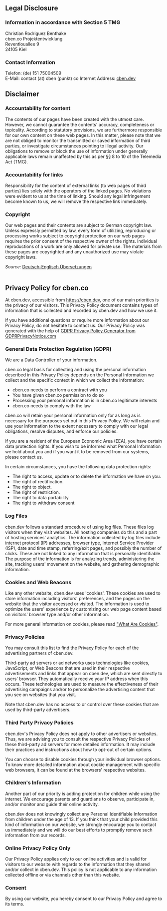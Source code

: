 ## Legal Disclosure

### Information in accordance with Section 5 TMG    

Christian Rodriguez Benthake  
cben.co Projektentwicklung  
Reventlouallee 9  
24105 Kiel  

### Contact Information

Telefon: (de) 151 75004509  
E-Mail: contact (at) cben (punkt) co
Internet Address: [cben.dev](https://cben.dev)

## Disclaimer

### Accountability for content

The contents of our pages have been created with the utmost care. However, we cannot guarantee the contents' accuracy, completeness or topicality. According to statutory provisions, we are furthermore responsible for our own content on these web pages. In this matter, please note that we are not obliged to monitor the transmitted or saved information of third parties, or investigate circumstances pointing to illegal activity. Our obligations to remove or block the use of information under generally applicable laws remain unaffected by this as per §§ 8 to 10 of the Telemedia Act (TMG).

### Accountability for links

Responsibility for the content of external links (to web pages of third parties) lies solely with the operators of the linked pages. No violations were evident to us at the time of linking. Should any legal infringement become known to us, we will remove the respective link immediately.

### Copyright

Our web pages and their contents are subject to German copyright law. Unless expressly permitted by law, every form of utilizing, reproducing or processing works subject to copyright protection on our web pages requires the prior consent of the respective owner of the rights. Individual reproductions of a work are only allowed for private use. The materials from these pages are copyrighted and any unauthorized use may violate copyright laws.

<i>Source: </i><a href="http://www.translate-24h.de" target="_blank">Deutsch-Englisch Übersetzungen</a> <br><br>


## Privacy Policy for cben.co

At cben.dev, accessible from https://cben.dev, one of our main priorities is the privacy of our visitors. This Privacy Policy document contains types of information that is collected and recorded by cben.dev and how we use it.

If you have additional questions or require more information about our Privacy Policy, do not hesitate to contact us. Our Privacy Policy was generated with the help of [GDPR Privacy Policy Generator from GDPRPrivacyNotice.com](https://www.gdprprivacynotice.com/)

### General Data Protection Regulation (GDPR)

We are a Data Controller of your information.

cben.co legal basis for collecting and using the personal information described in this Privacy Policy depends on the Personal Information we collect and the specific context in which we collect the information:

*   cben.co needs to perform a contract with you
*   You have given cben.co permission to do so
*   Processing your personal information is in cben.co legitimate interests
*   cben.co needs to comply with the law

cben.co will retain your personal information only for as long as is necessary for the purposes set out in this Privacy Policy. We will retain and use your information to the extent necessary to comply with our legal obligations, resolve disputes, and enforce our policies.

If you are a resident of the European Economic Area (EEA), you have certain data protection rights. If you wish to be informed what Personal Information we hold about you and if you want it to be removed from our systems, please contact us.

In certain circumstances, you have the following data protection rights:

*   The right to access, update or to delete the information we have on you.
*   The right of rectification.
*   The right to object.
*   The right of restriction.
*   The right to data portability
*   The right to withdraw consent

### Log Files

cben.dev follows a standard procedure of using log files. These files log visitors when they visit websites. All hosting companies do this and a part of hosting services' analytics. The information collected by log files include internet protocol (IP) addresses, browser type, Internet Service Provider (ISP), date and time stamp, referring/exit pages, and possibly the number of clicks. These are not linked to any information that is personally identifiable. The purpose of the information is for analyzing trends, administering the site, tracking users' movement on the website, and gathering demographic information.

### Cookies and Web Beacons

Like any other website, cben.dev uses 'cookies'. These cookies are used to store information including visitors' preferences, and the pages on the website that the visitor accessed or visited. The information is used to optimize the users' experience by customizing our web page content based on visitors' browser type and/or other information.

For more general information on cookies, please read ["What Are Cookies"](https://www.cookieconsent.com/what-are-cookies/).

### Privacy Policies

You may consult this list to find the Privacy Policy for each of the advertising partners of cben.dev.

Third-party ad servers or ad networks uses technologies like cookies, JavaScript, or Web Beacons that are used in their respective advertisements and links that appear on cben.dev, which are sent directly to users' browser. They automatically receive your IP address when this occurs. These technologies are used to measure the effectiveness of their advertising campaigns and/or to personalize the advertising content that you see on websites that you visit.

Note that cben.dev has no access to or control over these cookies that are used by third-party advertisers.

### Third Party Privacy Policies

cben.dev's Privacy Policy does not apply to other advertisers or websites. Thus, we are advising you to consult the respective Privacy Policies of these third-party ad servers for more detailed information. It may include their practices and instructions about how to opt-out of certain options.

You can choose to disable cookies through your individual browser options. To know more detailed information about cookie management with specific web browsers, it can be found at the browsers' respective websites.

### Children's Information

Another part of our priority is adding protection for children while using the internet. We encourage parents and guardians to observe, participate in, and/or monitor and guide their online activity.

cben.dev does not knowingly collect any Personal Identifiable Information from children under the age of 13\. If you think that your child provided this kind of information on our website, we strongly encourage you to contact us immediately and we will do our best efforts to promptly remove such information from our records.

### Online Privacy Policy Only

Our Privacy Policy applies only to our online activities and is valid for visitors to our website with regards to the information that they shared and/or collect in cben.dev. This policy is not applicable to any information collected offline or via channels other than this website.

### Consent

By using our website, you hereby consent to our Privacy Policy and agree to its terms.
